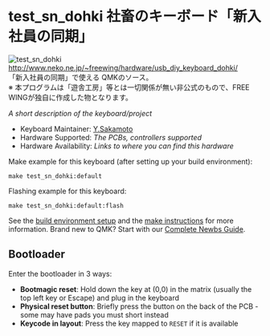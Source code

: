# test_sn_dohki 社畜のキーボード「新入社員の同期」

![test_sn_dohki](https://i.imgur.com/jFG8ZiQ.jpeg)  
http://www.neko.ne.jp/~freewing/hardware/usb_diy_keyboard_dohki/  
「新入社員の同期」で使える QMKのソース。  
※ 本プログラムは「遊舎工房」等とは一切関係が無い非公式のもので、FREE WINGが独自に作成した物となります。  

*A short description of the keyboard/project*

* Keyboard Maintainer: [Y.Sakamoto](https://github.com/FREEWING-JP)
* Hardware Supported: *The PCBs, controllers supported*
* Hardware Availability: *Links to where you can find this hardware*

Make example for this keyboard (after setting up your build environment):

    make test_sn_dohki:default

Flashing example for this keyboard:

    make test_sn_dohki:default:flash

See the [build environment setup](https://docs.qmk.fm/#/getting_started_build_tools) and the [make instructions](https://docs.qmk.fm/#/getting_started_make_guide) for more information. Brand new to QMK? Start with our [Complete Newbs Guide](https://docs.qmk.fm/#/newbs).

## Bootloader

Enter the bootloader in 3 ways:

* **Bootmagic reset**: Hold down the key at (0,0) in the matrix (usually the top left key or Escape) and plug in the keyboard
* **Physical reset button**: Briefly press the button on the back of the PCB - some may have pads you must short instead
* **Keycode in layout**: Press the key mapped to `RESET` if it is available

